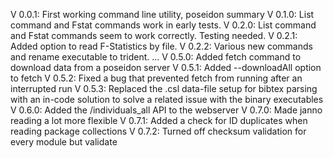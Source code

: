 V 0.0.1: First working command line utility, poseidon summary
V 0.1.0: List command and Fstat commands work in early tests.
V 0.2.0: List command and Fstat commands seem to work correctly. Testing needed.
V 0.2.1: Added option to read F-Statistics by file.
V 0.2.2: Various new commands and rename executable to trident.
...
V 0.5.0: Added fetch command to download data from a poseidon server
V 0.5.1: Added --downloadAll option to fetch
V 0.5.2: Fixed a bug that prevented fetch from running after an interrupted run
V 0.5.3: Replaced the .csl data-file setup for bibtex parsing with an in-code solution to solve a related issue with the binary executables
V 0.6.0: Added the /individuals_all API to the webserver
V 0.7.0: Made janno reading a lot more flexible
V 0.7.1: Added a check for ID duplicates when reading package collections
V 0.7.2: Turned off checksum validation for every module but validate